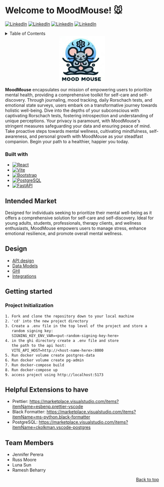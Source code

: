 <a id="readme-top"></a>

# Welcome to MoodMouse! 🐭
[![LinkedIn][linkedin-shield]][linkedin-jenn]
[![LinkedIn][linkedin-shield]][linkedin-russ]
[![LinkedIn][linkedin-shield]][linkedin-luna]
[![LinkedIn][linkedin-shield]][linkedin-ramesh]

<details>
  <summary>Table of Contents</summary>
  <ol>
    <li><a href="#getting-started">Getting Started</a></li>
    <li><a href="#built-with">Built with</a></li>
    <li><a href="#design">Design</a></li>
    <li><a href="#team-members">Team Members</a></li>
  </ol>
</details>


<div align="center">
    <img src="ghi/images/MoodMouse Logo.png" alt="Logo" width="150" height="150">
</div>


**MoodMouse** encapsulates our mission of empowering users to prioritize mental health, providing a comprehensive toolkit for self-care and self-discovery. Through journaling, mood tracking, daily Rorschach tests, and emotional state surveys, users embark on a transformative journey towards holistic well-being. Dive into the depths of your subconscious with captivating Rorschach tests, fostering introspection and understanding of unique perceptions. Your privacy is paramount, with MoodMouse's stringent measures safeguarding your data and ensuring peace of mind. Take proactive steps towards mental wellness, cultivating mindfulness, self-awareness, and personal growth with MoodMouse as your steadfast companion. Begin your path to a healthier, happier you today.


### Built with

* [![React][React.js]][React-url]
* [![Vite][Vite.js]][Vite-url]
* [![Bootstrap][Bootstrap.com]][Bootstrap-url]
* [![PostgreSQL][PostgreSQL.com]][PostgreSQL-url]
* [![FastAPI][FastAPI.com]][FastAPI-url]


## Intended Market

Designed for individuals seeking to prioritize their mental well-being as it offers a comprehensive solution for self-care and self-discovery. Ideal for young adults, students, professionals, therapy clients, and wellness enthusiasts, MoodMouse empowers users to manage stress, enhance emotional resilience, and promote overall mental wellness.

## Design
- [API design](docs/apis.md)
- [Data Models](docs/data-model.md)
- [GHI](docs/GHI.md)
- [Integrations](docs/integrations.md)


## Getting started

### Project Initialization

```
1. Fork and clone the repository down to your local machine
2. 'cd' into the new project directory
3. Create a .env file in the top level of the project and store a
   random signing key:
   SIGNING_KEY_ENV_VAR=<put-random-signing-key-here>
4. in the ghi directory create a .env file and store
   the path to the api host:
   VITE_API_HOST=http://<host-name-here>:8000
5. Run docker volume create postgres-data
6. Run docker volume create pg-admin
7. Run docker-compose build
8. Run docker-compose up
9. access project using http://localhost:5173
```


## Helpful Extensions to have

-   Prettier: <https://marketplace.visualstudio.com/items?itemName=esbenp.prettier-vscode>
-   Black Formatter: <https://marketplace.visualstudio.com/items?itemName=ms-python.black-formatter>
-   PostgreSQL: https://marketplace.visualstudio.com/items?itemName=ckolkman.vscode-postgres




## Team Members

- Jennifer Perera
- Russ Moore
- Luna Sun
- Ramesh Beharry



<p align="right"><a href="#readme-top">Back to top</a></p>


[linkedin-shield]: https://img.shields.io/badge/-LinkedIn-black.svg?style=for-the-badge&logo=linkedin&colorB=555
[linkedin-jenn]: https://www.linkedin.com/in/jenn1ferperera/
[linkedin-russ]: https://www.linkedin.com/in/russell-c-moore/
[linkedin-luna]: https://www.linkedin.com/in/luna-sun-19952322b/
[linkedin-ramesh]: https://www.linkedin.com/in/ramesh-beharry-95619823a



[React.js]: https://img.shields.io/badge/React-20232A?style=for-the-badge&logo=react&logoColor=61DAFB
[React-url]: https://react.dev/learn
[Vite.js]: https://img.shields.io/badge/Vite.js-35495E?style=for-the-badge&logo=vuedotjs&logoColor=800080
[Vite-url]: https://vitejs.dev/guide/why.html
[Bootstrap.com]: https://img.shields.io/badge/Bootstrap-563D7C?style=for-the-badge&logo=bootstrap&logoColor=white
[Bootstrap-url]: https://getbootstrap.com/docs/5.3/getting-started/introduction/
[PostgreSQL.com]:https://img.shields.io/badge/PostgreSQL-35495E?style=for-the-badge&color=lightblue
[PostgreSQL-url]: https://www.postgresql.org/docs/current/intro-whatis.html
[FastAPI.com]: https://img.shields.io/badge/FASTAPI-35495E?style=for-the-badge&color=lightgreen
[FastAPI-url]: https://fastapi.tiangolo.com/features/
